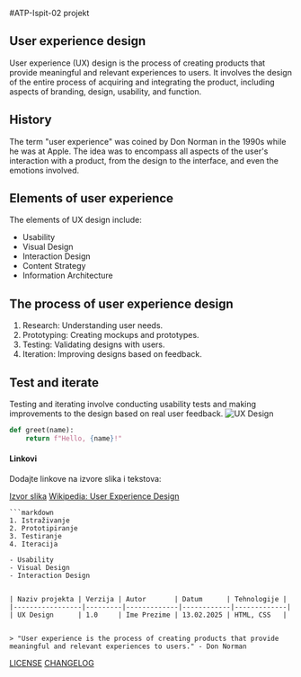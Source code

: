 #ATP-Ispit-02
projekt
## User experience design

User experience (UX) design is the process of creating products that provide meaningful and relevant experiences to users. It involves the design of the entire process of acquiring and integrating the product, including aspects of branding, design, usability, and function.
## History

The term "user experience" was coined by Don Norman in the 1990s while he was at Apple. The idea was to encompass all aspects of the user's interaction with a product, from the design to the interface, and even the emotions involved.
## Elements of user experience

The elements of UX design include:
- Usability
- Visual Design
- Interaction Design
- Content Strategy
- Information Architecture
## The process of user experience design

1. Research: Understanding user needs.
2. Prototyping: Creating mockups and prototypes.
3. Testing: Validating designs with users.
4. Iteration: Improving designs based on feedback.
## Test and iterate

Testing and iterating involve conducting usability tests and making improvements to the design based on real user feedback.
![UX Design](https://www.example.com/path/to/image.jpg)
```python
def greet(name):
    return f"Hello, {name}!"
```

#### Linkovi
Dodajte linkove na izvore slika i tekstova:


[Izvor slika](https://www.pexels.com/photo/moody-black-and-white-seaside-scene-in-istanbul-29668079/)
[Wikipedia: User Experience Design](https://en.wikipedia.org/wiki/User_experience_design)
```
```markdown
1. Istraživanje
2. Prototipiranje
3. Testiranje
4. Iteracija

- Usability
- Visual Design
- Interaction Design


| Naziv projekta | Verzija | Autor       | Datum      | Tehnologije |
|-----------------|---------|-------------|------------|-------------|
| UX Design      | 1.0     | Ime Prezime | 13.02.2025 | HTML, CSS   |


> "User experience is the process of creating products that provide meaningful and relevant experiences to users." - Don Norman
```
[LICENSE](LICENSE.md)
[CHANGELOG](CHANGELOG.md)



